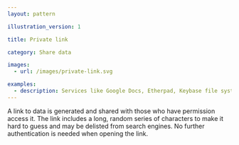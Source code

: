 ```yaml
---
layout: pattern

illustration_version: 1

title: Private link

category: Share data

images:
  - url: /images/private-link.svg

examples:
  - description: Services like Google Docs, Etherpad, Keybase file system and Dropbox have link sharing options
---
```


A link to data is generated and shared with those who have permission access it. The link includes a long, random series of characters to make it hard to guess and may be delisted from search engines. No further authentication is needed when opening the link.

